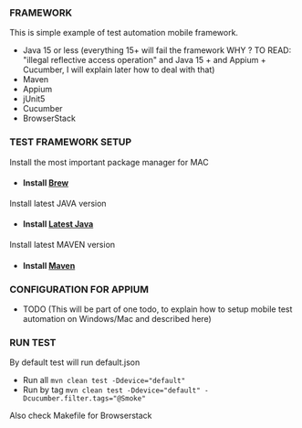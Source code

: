 ### FRAMEWORK

This is simple example of test automation mobile framework.
- Java 15 or less (everything 15+ will fail the framework WHY ? TO READ: "illegal reflective access operation" and Java 15 + and Appium + 
Cucumber, I will explain later how to deal with that)
- Maven
- Appium
- jUnit5
- Cucumber
- BrowserStack

### TEST FRAMEWORK SETUP

Install the most important package manager for MAC
- #### Install [Brew](https://brew.sh)

Install latest JAVA version 
- #### Install [Latest Java](https://formulae.brew.sh/formula/openjdk)

Install latest MAVEN version
- #### Install [Maven](https://formulae.brew.sh/formula/maven#default)

### CONFIGURATION FOR APPIUM 
- TODO (This will be part of one todo, to explain how to setup mobile test automation on Windows/Mac and described here)

### RUN TEST
By default test will run default.json

- Run all `mvn clean test -Ddevice="default"` 
- Run by tag `mvn clean test -Ddevice="default" -Dcucumber.filter.tags="@Smoke"`

Also check Makefile for Browserstack


